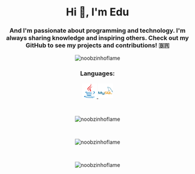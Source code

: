 <h1 align="center">Hi 👋, I'm Edu</h1>
<h3 align="center">And I'm passionate about programming and technology. I'm always sharing knowledge and inspiring others. Check out my GitHub to see my projects and contributions! 🇧🇷</h3>

<p align="center"> <img src="https://komarev.com/ghpvc/?username=noobzinhoflame&label=Profile%20views&color=0e75b6&style=flat" alt="noobzinhoflame" /> </p>

<h3 align="center">Languages:</h3>
<p align="center"> <a href="https://www.java.com" target="_blank" rel="noreferrer"> <img src="https://raw.githubusercontent.com/devicons/devicon/master/icons/java/java-original.svg" alt="java" width="40" height="40"/> </a><a href="https://www.mysql.com/" target="_blank" rel="noreferrer"> <img src="https://raw.githubusercontent.com/devicons/devicon/master/icons/mysql/mysql-original-wordmark.svg" alt="mysql" width="40" height="40"/> </a> </p>

<br>

<p align="center">
  <img src="https://github-readme-stats.vercel.app/api/top-langs?username=noobzinhoflame&show_icons=true&locale=en&layout=compact&theme=highcontrast" alt="noobzinhoflame" />
</p>

<br>

<p align="center">
  <img src="https://github-readme-stats.vercel.app/api?username=noobzinhoflame&show_icons=true&locale=en&theme=highcontrast" alt="noobzinhoflame" />
</p>

<br>

<p align="center">
  <img src="https://github-readme-streak-stats.herokuapp.com/?user=noobzinhoflame&theme=highcontrast" alt="noobzinhoflame" />
</p>
